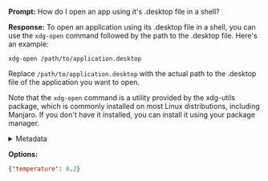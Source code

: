 **Prompt:**
How do I open an app using it's .desktop file in a shell?


**Response:**
To open an application using its .desktop file in a shell, you can use the `xdg-open` command followed by the path to the .desktop file. Here's an example:

```
xdg-open /path/to/application.desktop
```

Replace `/path/to/application.desktop` with the actual path to the .desktop file of the application you want to open.

Note that the `xdg-open` command is a utility provided by the xdg-utils package, which is commonly installed on most Linux distributions, including Manjaro. If you don't have it installed, you can install it using your package manager.

<details><summary>Metadata</summary>

- Duration: 5199 ms
- Datetime: 2023-07-31T14:26:53.498167
- Model: gpt-3.5-turbo-0613

</details>

**Options:**
```json
{"temperature": 0.2}
```

